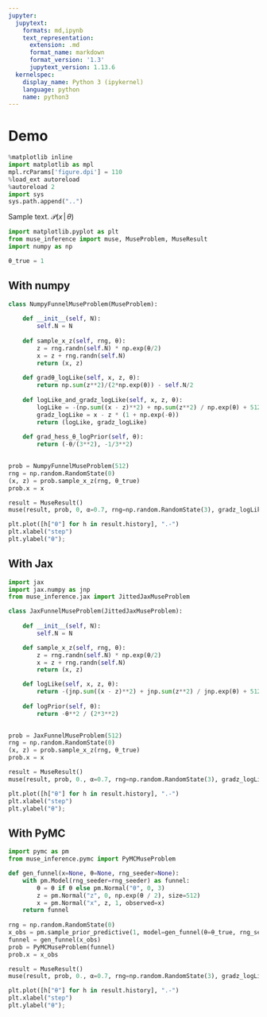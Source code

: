 ```yaml
---
jupyter:
  jupytext:
    formats: md,ipynb
    text_representation:
      extension: .md
      format_name: markdown
      format_version: '1.3'
      jupytext_version: 1.13.6
  kernelspec:
    display_name: Python 3 (ipykernel)
    language: python
    name: python3
---
```


# Demo

```python tags=[] nbsphinx="hidden"
%matplotlib inline
import matplotlib as mpl
mpl.rcParams['figure.dpi'] = 110
%load_ext autoreload
%autoreload 2
import sys
sys.path.append("..")
```

Sample text. $\mathcal{P}(x\,|\,\theta)$

```python
import matplotlib.pyplot as plt
from muse_inference import muse, MuseProblem, MuseResult
import numpy as np
```

```python
θ_true = 1
```

<!-- #region jp-MarkdownHeadingCollapsed=true tags=[] -->
## With numpy
<!-- #endregion -->

```python
class NumpyFunnelMuseProblem(MuseProblem):
    
    def __init__(self, N):
        self.N = N
    
    def sample_x_z(self, rng, θ):
        z = rng.randn(self.N) * np.exp(θ/2)
        x = z + rng.randn(self.N)
        return (x, z)
    
    def gradθ_logLike(self, x, z, θ):
        return np.sum(z**2)/(2*np.exp(θ)) - self.N/2
    
    def logLike_and_gradz_logLike(self, x, z, θ):
        logLike = -(np.sum((x - z)**2) + np.sum(z**2) / np.exp(θ) + 512*θ) / 2
        gradz_logLike = x - z * (1 + np.exp(-θ))
        return (logLike, gradz_logLike)
    
    def grad_hess_θ_logPrior(self, θ):
        return (-θ/(3**2), -1/3**2)
    
```

```python
prob = NumpyFunnelMuseProblem(512)
rng = np.random.RandomState(0)
(x, z) = prob.sample_x_z(rng, θ_true)
prob.x = x
```

```python
result = MuseResult()
muse(result, prob, 0, α=0.7, rng=np.random.RandomState(3), gradz_logLike_atol=1e-4, progress=True, maxsteps=10);
```

```python
plt.plot([h["θ"] for h in result.history], ".-")
plt.xlabel("step")
plt.ylabel("θ");
```

<!-- #region jp-MarkdownHeadingCollapsed=true tags=[] -->
## With Jax
<!-- #endregion -->

```python
import jax
import jax.numpy as jnp
from muse_inference.jax import JittedJaxMuseProblem
```

```python
class JaxFunnelMuseProblem(JittedJaxMuseProblem):
    
    def __init__(self, N):
        self.N = N

    def sample_x_z(self, rng, θ):
        z = rng.randn(self.N) * np.exp(θ/2)
        x = z + rng.randn(self.N)
        return (x, z)

    def logLike(self, x, z, θ):
        return -(jnp.sum((x - z)**2) + jnp.sum(z**2) / jnp.exp(θ) + 512*θ) / 2
    
    def logPrior(self, θ):
        return -θ**2 / (2*3**2)
    
```

```python
prob = JaxFunnelMuseProblem(512)
rng = np.random.RandomState(0)
(x, z) = prob.sample_x_z(rng, θ_true)
prob.x = x
```

```python
result = MuseResult()
muse(result, prob, 0., α=0.7, rng=np.random.RandomState(3), gradz_logLike_atol=1e-4, progress=True, maxsteps=10);
```

```python
plt.plot([h["θ"] for h in result.history], ".-")
plt.xlabel("step")
plt.ylabel("θ");
```

## With PyMC

```python
import pymc as pm
from muse_inference.pymc import PyMCMuseProblem
```

```python
def gen_funnel(x=None, θ=None, rng_seeder=None):
    with pm.Model(rng_seeder=rng_seeder) as funnel:
        θ = θ if θ else pm.Normal("θ", 0, 3)
        z = pm.Normal("z", 0, np.exp(θ / 2), size=512)
        x = pm.Normal("x", z, 1, observed=x)
    return funnel
        
rng = np.random.RandomState(0)
x_obs = pm.sample_prior_predictive(1, model=gen_funnel(θ=θ_true, rng_seeder=rng)).prior.x[0,0]
funnel = gen_funnel(x_obs)
prob = PyMCMuseProblem(funnel)
prob.x = x_obs
```

```python
result = MuseResult()
muse(result, prob, 0., α=0.7, rng=np.random.RandomState(3), gradz_logLike_atol=1e-4, progress=True, maxsteps=10);
```

```python
plt.plot([h["θ"] for h in result.history], ".-")
plt.xlabel("step")
plt.ylabel("θ");
```
